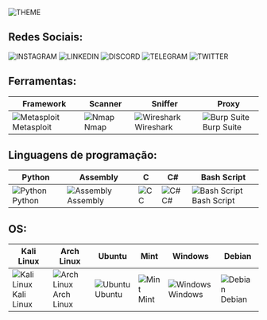 
![THEME](https://th.bing.com/th/id/R.86bfad59564877514257581faa2f2223?rik=dJhrbptboAjUvA&riu=http%3a%2f%2flamcdn.net%2fhopesandfears.com%2fpost-cover%2fdLYfYLBGDmmQ3DSWcfNk8Q-default.gif&ehk=O3bHsoOitWM%2fp8xPhmkogP0TLPkmp9CWRsKdsphhKZE%3d&risl=&pid=ImgRaw&r=0)

## Redes Sociais:
![INSTAGRAM](https://img.shields.io/badge/Instagram-E4405F?style=for-the-badge&logo=instagram&logoColor=white) ![LINKEDIN](https://img.shields.io/badge/LinkedIn-0077B5?style=for-the-badge&logo=linkedin&logoColor=white)  ![DISCORD](https://img.shields.io/badge/Discord-7289DA?style=for-the-badge&logo=discord&logoColor=white) ![TELEGRAM](https://img.shields.io/badge/Telegram-2CA5E0?style=for-the-badge&logo=telegram&logoColor=white)  ![TWITTER](https://img.shields.io/badge/Twitter-1DA1F2?style=for-the-badge&logo=twitter&logoColor=white)
## Ferramentas:

| Framework                                                                                           | Scanner                                                                                           | Sniffer                                                                                           | Proxy                                                                                             |
|-----------------------------------------------------------------------------------------------------|---------------------------------------------------------------------------------------------------|---------------------------------------------------------------------------------------------------|---------------------------------------------------------------------------------------------------|
| ![Metasploit](https://img.icons8.com/?size=100&id=97AFS4JiW8vx&format=png&color=000000) Metasploit | ![Nmap](https://img.icons8.com/?size=100&id=9b5wowKIlo9d&format=png&color=000000) Nmap            | ![Wireshark](https://img.icons8.com/?size=100&id=rOHcpTUtCTjr&format=png&color=000000) Wireshark  | ![Burp Suite](https://img.icons8.com/?size=100&id=41078&format=png&color=FD7E14) Burp Suite  |
## Linguagens de programação:

| Python                                                                                           | Assembly                                                                                           | C                                                                                                 | C#                                                                                                | Bash Script                                                                                      |
|--------------------------------------------------------------------------------------------------|---------------------------------------------------------------------------------------------------|---------------------------------------------------------------------------------------------------|--------------------------------------------------------------------------------------------------|-------------------------------------------------------------------------------------------------|
| ![Python](https://img.icons8.com/?size=100&id=l75OEUJkPAk4&format=png&color=000000) Python  | ![Assembly](https://img.icons8.com/?size=100&id=gVK745a4Vaur&format=png&color=000000) Assembly | ![C](https://img.icons8.com/?size=100&id=40670&format=png&color=000000) C                      | ![C#](https://img.icons8.com/?size=100&id=55251&format=png&color=000000) C#                    | ![Bash Script](https://img.icons8.com/?size=100&id=9MJf0ngDwS8z&format=png&color=000000) Bash Script |


## OS:

| Kali Linux                                                                                       | Arch Linux                                                                                       | Ubuntu                                                                                           | Mint                                                                                             | Windows                                                                                          | Debian                                                                                           |
|--------------------------------------------------------------------------------------------------|--------------------------------------------------------------------------------------------------|--------------------------------------------------------------------------------------------------|--------------------------------------------------------------------------------------------------|--------------------------------------------------------------------------------------------------|--------------------------------------------------------------------------------------------------|
| ![Kali Linux](https://img.icons8.com/?size=100&id=qBWtR72kluCU&format=png&color=000000) Kali Linux | ![Arch Linux](https://img.icons8.com/?size=100&id=lkk6STbDNYML&format=png&color=228BE6) Arch Linux | ![Ubuntu](https://img.icons8.com/?size=100&id=63208&format=png&color=000000) Ubuntu              | ![Mint](https://img.icons8.com/?size=100&id=101664&format=png&color=000000) Mint                | ![Windows](https://img.icons8.com/?size=100&id=TuXN3JNUBGOT&format=png&color=000000) Windows  | ![Debian](https://img.icons8.com/?size=100&id=17838&format=png&color=000000) Debian              |

